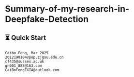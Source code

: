 # Summary-of-my-research-in-Deepfake-Detection

## ⏳ Quick Start

### 
```
Caibo Feng, Mar 2025
2012190104@pop.zjgsu.edu.cn
cf435@sussex.ac.uk
gn001_888@163.com
CaiBoFengEXIA@outlook.com
```
